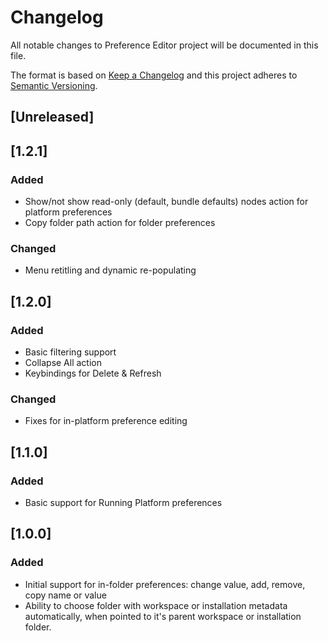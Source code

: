 # Changelog
All notable changes to Preference Editor project will be documented in this file.

The format is based on [Keep a Changelog](http://keepachangelog.com/en/1.0.0/)
and this project adheres to [Semantic Versioning](http://semver.org/spec/v2.0.0.html).

## [Unreleased]

## [1.2.1] 

### Added

- Show/not show read-only (default, bundle defaults) nodes action for platform preferences
- Copy folder path action for folder preferences 

### Changed

- Menu retitling and dynamic re-populating

## [1.2.0] 

### Added

- Basic filtering support
- Collapse All action 
- Keybindings for Delete & Refresh

### Changed

- Fixes for in-platform preference editing

## [1.1.0] 

### Added

- Basic support for Running Platform preferences

## [1.0.0] 

### Added

- Initial support for in-folder preferences: change value, add, remove, copy name or value
- Ability to choose folder with workspace or installation metadata automatically, when pointed to it's parent workspace or installation folder.
